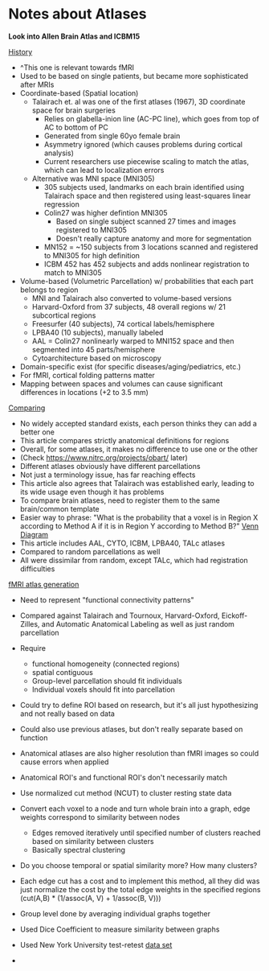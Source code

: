 # Notes about Atlases

**Look into Allen Brain Atlas and ICBM15**

[History](https://www.ncbi.nlm.nih.gov/pubmed/22248580)

- ^This one is relevant towards fMRI
- Used to be based on single patients, but became more sophisticated after MRIs
- Coordinate-based (Spatial location)
    - Talairach et. al was one of the first atlases (1967), 3D coordinate space for brain surgeries
        - Relies on glabella-inion line (AC-PC line), which goes from top of AC to bottom of PC
        - Generated from single 60yo female brain
        - Asymmetry ignored (which causes problems during cortical analysis)
        - Current researchers use piecewise scaling to match the atlas, which can lead to localization errors
    - Alternative was MNI space (MNI305)
        - 305 subjects used, landmarks on each brain identified using Talairach space and then registered using least-squares linear regression
        - Colin27 was higher defintion MNI305
            - Based on single subject scanned 27 times and images registered to MNI305
            - Doesn't really capture anatomy and more for segmentation
        - MN152 = ~150 subjects from 3 locations scanned and registered to MNI305 for high definition
        - ICBM 452 has 452 subjects and adds nonlinear registration to match to MNI305
- Volume-based (Volumetric Parcellation) w/ probabilities that each part belongs to region
    - MNI and Talairach also converted to volume-based versions
    - Harvard-Oxford from 37 subjects, 48 overall regions w/ 21 subcortical regions
    - Freesurfer (40 subjects), 74 cortical labels/hemisphere
    - LPBA40 (10 subjects), manually labeled
    - AAL = Colin27 nonlinearly warped to MNI152 space and then segmented into 45 parts/hemisphere
    - Cytoarchitecture based on microscopy
- Domain-specific exist (for specific diseases/aging/pediatrics, etc.)
- For fMRI, cortical folding patterns matter
- Mapping between spaces and volumes can cause significant differences in locations (+2 to 3.5 mm)

[Comparing](https://www.ncbi.nlm.nih.gov/pmc/articles/PMC2748707/)
- No widely accepted standard exists, each person thinks they can add a better one
- This article compares strictly anatomical definitions for regions
- Overall, for some atlases, it makes no difference to use one or the other
- (Check https://www.nitrc.org/projects/obart/ later)
- Different atlases obviously have different parcellations
- Not just a terminology issue, has far reaching effects
- This article also agrees that Talairach was established early, leading to its wide usage even though it has problems
- To compare brain atlases, need to register them to the same brain/common template
- Easier way to phrase: "What is the probability that a voxel is in Region X according to Method A if it is in Region Y according to Method B?" [Venn Diagram](https://www.ncbi.nlm.nih.gov/pmc/articles/PMC2748707/figure/pone-0007200-g002/)
- This article includes AAL, CYTO, ICBM, LPBA40, TALc atlases
- Compared to random parcellations as well
- All were dissimilar from random, except TALc, which had registration difficulties

[fMRI atlas generation](https://www.ncbi.nlm.nih.gov/pmc/articles/PMC3838923/)
- Need to represent "functional connectivity patterns"
- Compared against Talairach and Tournoux, Harvard-Oxford, Eickoff-Zilles, and Automatic Anatomical Labeling as well as just random parcellation
- Require
    - functional homogeneity (connected regions)
    - spatial contiguous
    - Group-level parcellation should fit individuals
    - Individual voxels should fit into parcellation
- Could try to define ROI based on research, but it's all just hypothesizing and not really based on data
- Could also use previous atlases, but don't really separate based on function
- Anatomical atlases are also higher resolution than fMRI images so could cause errors when applied
- Anatomical ROI's and functional ROI's don't necessarily match
- Use normalized cut method (NCUT) to cluster resting state data
- Convert each voxel to a node and turn whole brain into a graph, edge weights correspond to similarity between nodes
    - Edges removed iteratively until specified number of clusters reached based on similarity between clusters
    - Basically spectral clustering
- Do you choose temporal or spatial similarity more? How many clusters?

- Each edge cut has a cost and to implement this method, all they did was just normalize the cost by the total edge weights in the specified regions (cut(A,B) * (1/assoc(A, V) + 1/assoc(B, V)))
- Group level done by averaging individual graphs together
- Used Dice Coefficient to measure similarity between graphs
- Used New York University test-retest [data set](http://fcon_1000.projects.nitrc.org/)
- 
